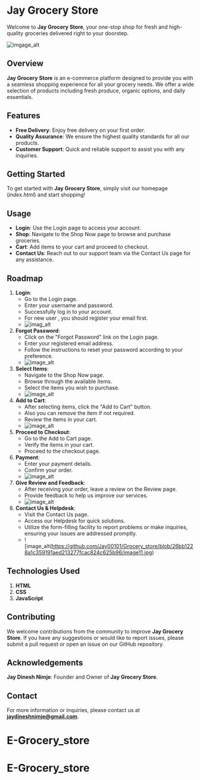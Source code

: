 ﻿# **Jay Grocery Store**

Welcome to **Jay Grocery Store**, your one-stop shop for fresh and high-quality groceries delivered right to your doorstep.

![imgage_alt](https://github.com/Jay00101/Grocery_store/blob/a3a72f690decadfd9959173fb0b542450d2152cc/image1.jpg)

## **Overview**
**Jay Grocery Store** is an e-commerce platform designed to provide you with a seamless shopping experience for all your grocery needs. We offer a wide selection of products including fresh produce, organic options, and daily essentials.

## **Features**
- **Free Delivery**: Enjoy free delivery on your first order.
- **Quality Assurance**: We ensure the highest quality standards for all our products.
- **Customer Support**: Quick and reliable support to assist you with any inquiries.

## **Getting Started**
To get started with **Jay Grocery Store**, simply visit our homepage (_index.html_) and start shopping!

## **Usage**
- **Login**: Use the Login page to access your account.
- **Shop**: Navigate to the Shop Now page to browse and purchase groceries.
- **Cart**: Add items to your cart and proceed to checkout.
- **Contact Us**: Reach out to our support team via the Contact Us page for any assistance.

## **Roadmap**
1. **Login**:
    - Go to the Login page.
    - Enter your username and password.
    - Successfully log in to your account.
    - For  new user , you should register your email first.
    - ![imag_alt](https://github.com/Jay00101/Grocery_store/blob/2a009478516b056082b783053ed44e97bb4d4f3f/image8.jpg)
2.  **Forgot Password**:
    -   Click on the "Forgot Password" link on the Login page.
    -   Enter your registered email address.
    -   Follow the instructions to reset your password according to your preference.
    -   ![image_alt](https://github.com/Jay00101/Grocery_store/blob/f5151f4e91d72bb7cdae593952f2d04fb9c54494/image10.jpg)
3. **Select Items**:
    - Navigate to the Shop Now page.
    - Browse through the available items.
    - Select the items you wish to purchase.
    - ![image_alt](https://github.com/Jay00101/Grocery_store/blob/ce0498a4cff77c6362f0205300aee921ef2d8c54/image3.jpg)
4. **Add to Cart**:
    - After selecting items, click the "Add to Cart" button.
    - Also you can remove the item if not required.
    - Review the items in your cart.
    - ![image_alt](https://github.com/Jay00101/Grocery_store/blob/d61a01d9700bdc78c2060b36ab9b9ffbc6aeba54/image5.jpg)
5. **Proceed to Checkout**:
    - Go to the Add to Cart page.
    - Verify the items in your cart.
    - Proceed to the checkout page.
6. **Payment**:
    - Enter your payment details.
    - Confirm your order.
    - ![image_alt](https://github.com/Jay00101/Grocery_store/blob/e5ac21f69019929d39faba7207b069e25a282d77/image6.jpg)
7. **Give Review and Feedback**:
    - After receiving your order, leave a review on the Review page.
    - Provide feedback to help us improve our services.
    - ![image_alt](https://github.com/Jay00101/Grocery_store/blob/91b57a2b6a1d49ac05b3b58741e2c5a75452504d/image7.jpg)
8.  **Contact Us & Helpdesk**:
    -   Visit the Contact Us page.
    -   Access our Helpdesk for quick solutions.
    -   Utilize the form-filling facility to report problems or make inquiries, ensuring your issues are addressed promptly.
    -   ![image_alt(https://github.com/Jay00101/Grocery_store/blob/26bb1228a1c359191aed213277fcac824c625b96/image11.jpg)
## **Technologies Used**
1. **HTML**
2. **CSS**
3. **JavaScript**

## **Contributing**
We welcome contributions from the community to improve **Jay Grocery Store**. If you have any suggestions or would like to report issues, please submit a pull request or open an issue on our GitHub repository.

## **Acknowledgements**
**Jay Dinesh Nimje**: Founder and Owner of **Jay Grocery Store**.

## **Contact**
For more information or inquiries, please contact us at **jaydineshnimje@gmail.com**.
# E-Grocery_store
# E-Grocery_store
